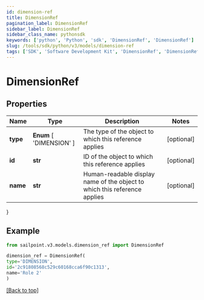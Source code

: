 ```yaml
---
id: dimension-ref
title: DimensionRef
pagination_label: DimensionRef
sidebar_label: DimensionRef
sidebar_class_name: pythonsdk
keywords: ['python', 'Python', 'sdk', 'DimensionRef', 'DimensionRef'] 
slug: /tools/sdk/python/v3/models/dimension-ref
tags: ['SDK', 'Software Development Kit', 'DimensionRef', 'DimensionRef']
---
```


# DimensionRef


## Properties

Name | Type | Description | Notes
------------ | ------------- | ------------- | -------------
**type** |  **Enum** [  'DIMENSION' ] | The type of the object to which this reference applies | [optional] 
**id** | **str** | ID of the object to which this reference applies | [optional] 
**name** | **str** | Human-readable display name of the object to which this reference applies | [optional] 
}

## Example

```python
from sailpoint.v3.models.dimension_ref import DimensionRef

dimension_ref = DimensionRef(
type='DIMENSION',
id='2c91808568c529c60168cca6f90c1313',
name='Role 2'
)

```
[[Back to top]](#) 

